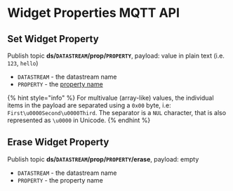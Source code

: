 # Widget Properties MQTT API

## Set Widget Property

Publish topic **ds/`DATASTREAM`/prop/`PROPERTY`**, payload: value in plain text (i.e. `123`, `hello`)

- `DATASTREAM` - the datastream name
- `PROPERTY` - the [property name](../../blynk.edgent-firmware-api/widget-properties.md)

{% hint style="info" %}
For multivalue (array-like) values, the individual items in the payload are separated using a `0x00` byte, i.e: `First\u0000Second\u0000Third`.
The separator is a `NUL` character, that is also represented as `\u0000` in Unicode.
{% endhint %}

## Erase Widget Property

Publish topic **ds/`DATASTREAM`/prop/`PROPERTY`/erase**, payload: empty

- `DATASTREAM` - the datastream name
- `PROPERTY` - the property name


